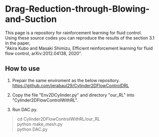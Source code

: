 # Drag-Reduction-through-Blowing-and-Suction  

This page is a repository for rainforcement learning for fluid control.  
Using these source codes you can reproduce the results of the section 3.1 in the paper,  
"Akira Kubo and Masaki Shimizu, Efficient reinforcement learning for fluid flow control, arXiv:2012.04138, 2020".  

## How to use  
1. Prepair the same enviroment as the below repository.   
https://github.com/jerabaul29/Cylinder2DFlowControlDRL  

2. Copy the file "Env2DCylinder.py" and directory "our_RL" into "Cylinder2DFlowControlWithRL".  

3. Run  DAC.py.  
> cd Cylinder2DFlowControlWithRL/our_RL  
> python make_mesh.py  
> python DAC.py  


